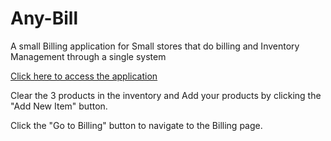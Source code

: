 # Any-Bill

A small Billing application for Small stores that do billing and Inventory Management through a single system  

[Click here to access the application](https://adithyanspillaiofficial.github.io/Any-Bill/)  

Clear the 3 products in the inventory and Add your products by clicking the "Add New Item" button.  

Click the "Go to Billing" button to navigate to the Billing page.
